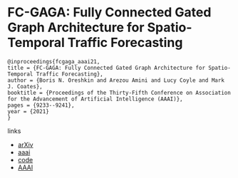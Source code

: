 # FC-GAGA: Fully Connected Gated Graph Architecture for Spatio-Temporal Traffic Forecasting

```
@inproceedings{fcgaga_aaai21,
title = {FC-GAGA: Fully Connected Gated Graph Architecture for Spatio-Temporal Traffic Forecasting},
author = {Boris N. Oreshkin and Arezou Amini and Lucy Coyle and Mark J. Coates},
booktitle = {Proceedings of the Thirty-Fifth Conference on Association for the Advancement of Artificial Intelligence (AAAI)},
pages = {9233--9241},
year = {2021}
}
```

links
- [arXiv](https://arxiv.org/abs/2007.15531)
- [aaai](https://www.aaai.org/AAAI21Papers/AAAI-9957.OreshkinB.pdf)
- [code](https://github.com/boreshkinai/fc-gaga)
- [AAAI](https://ojs.aaai.org/index.php/AAAI/article/view/17114)
